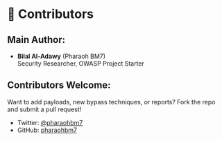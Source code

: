 # 👥 Contributors

## Main Author:
- **Bilal Al-Adawy** (Pharaoh BM7)  
  Security Researcher, OWASP Project Starter

## Contributors Welcome:
Want to add payloads, new bypass techniques, or reports? Fork the repo and submit a pull request!

- Twitter: [@pharaohbm7](https://twitter.com/pharaohbm7)
- GitHub: [pharaohbm7](https://github.com/pharaohbm7)
